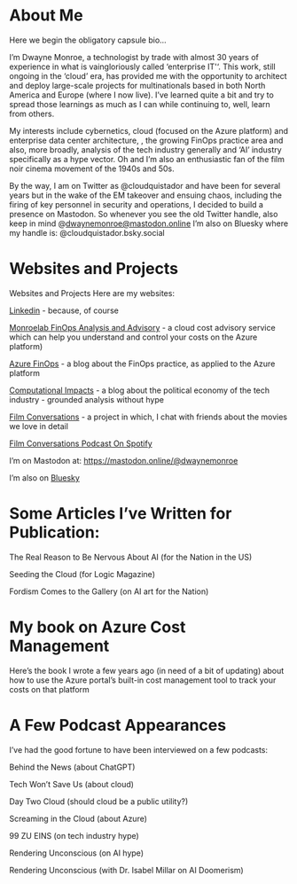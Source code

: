 # About Me

Here we begin the obligatory capsule bio…

I’m Dwayne Monroe, a technologist by trade with almost 30 years of experience in what is vaingloriously called ‘enterprise IT'‘. This work, still ongoing in the ‘cloud’ era, has provided me with the opportunity to architect and deploy large-scale projects for multinationals based in both North America and Europe (where I now live). I’ve learned quite a bit and try to spread those learnings as much as I can while continuing to, well, learn from others.

My interests include cybernetics, cloud (focused on the Azure platform) and enterprise data center architecture, , the growing FinOps practice area and also, more broadly, analysis of the tech industry generally and ‘AI’ industry specifically as a hype vector.  Oh and I’m also an enthusiastic fan of the film noir cinema movement of the 1940s and 50s.

By the way, I am on Twitter as @cloudquistador and have been for several years but in the wake of the EM takeover and ensuing chaos, including the firing of key personnel in security and operations, I decided to build a presence on Mastodon. So whenever you see the old Twitter handle, also keep in mind @dwaynemonroe@mastodon.online I’m also on Bluesky where my handle is: @cloudquistador.bsky.social

# Websites and Projects

Websites and Projects
Here are my websites:

[Linkedin](https://www.linkedin.com/in/cloudquistador/) - because, of course

[Monroelab FinOps Analysis and Advisory](https://www.monroelab.cloud/) - a cloud cost advisory service which can help you understand and control your costs on the Azure platform)

[Azure FinOps](https://azurefinops.blog/) - a blog about the FinOps practice, as applied to the Azure platform

[Computational Impacts](https://monroelab.net/) - a blog about the political economy of the tech industry - grounded analysis without hype

[Film Conversations](https://filmconversations.org/) - a project in which, I chat with friends about the movies we love in detail

[Film Conversations Podcast On Spotify](https://open.spotify.com/show/3E5dPk4of0pFAVdcTjGbzy)

I’m on Mastodon at: https://mastodon.online/@dwaynemonroe

I’m also on [Bluesky](https://bsky.app/profile/cloudquistador.bsky.social)

# Some Articles I’ve Written for Publication:

The Real Reason to Be Nervous About AI (for the Nation in the US)

Seeding the Cloud (for Logic Magazine)

Fordism Comes to the Gallery (on AI art for the Nation)

# My book on Azure Cost Management

Here’s the book I wrote a few years ago (in need of a bit of updating) about how to use the Azure portal’s built-in cost management tool to track your costs on that platform

# A Few Podcast Appearances

I’ve had the good fortune to have been interviewed on a few podcasts:

Behind the News (about ChatGPT)

Tech Won’t Save Us (about cloud)

Day Two Cloud (should cloud be a public utility?)

Screaming in the Cloud (about Azure)

99 ZU EINS (on tech industry hype)

Rendering Unconscious (on AI hype)

Rendering Unconscious (with Dr. Isabel Millar on AI Doomerism)
